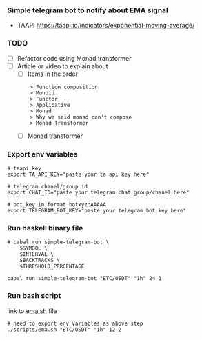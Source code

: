 ### Simple telegram bot to notify about EMA signal

- TAAPI https://taapi.io/indicators/exponential-moving-average/

### TODO
- [ ] Refactor code using Monad transformer
- [ ] Article or video to explain about
    - [ ] Items in the order
    ```
        > Function composition
        > Monoid 
        > Functor 
        > Applicative 
        > Monad 
        > Why we said monad can't compose 
        > Monad Transformer
    ```
    - [ ] Monad transformer

### Export env variables

```
# taapi key
export TA_API_KEY="paste your ta api key here"

# telegram chanel/group id
export CHAT_ID="paste your telegram chat group/chanel here"

# bot_key in format botxyz:AAAAA
export TELEGRAM_BOT_KEY="paste your telegram bot key here"

```

### Run haskell binary file
```
# cabal run simple-telegram-bot \
    $SYMBOL \
    $INTERVAL \
    $BACKTRACKS \
    $THRESHOLD_PERCENTAGE

cabal run simple-telegram-bot "BTC/USDT" "1h" 24 1

```

### Run bash script
link to [ema.sh](./scripts/ema.sh) file
```
# need to export env variables as above step
./scripts/ema.sh "BTC/USDT" "1h" 12 2
```
